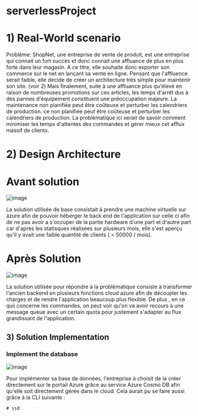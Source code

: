 # serverlessProject

# 1) Real-World scenario

Problème: 
ShopNet, une entreprise de vente de produit, est une entreprise qui connait un fort succès et donc connait une affluance de plus en plus forte dans leur magasin. A ce titre, elle souhaite donc exporter son commerce sur le net en lançant sa vente en ligne. Pensant que l'affluence serait faible, elle decide de créer un architecture très simple pour maintenir son site. (voir 2) 
Mais finalement, suite à une affluance plus qu'élevé en raison de nombreuses promotions sur ces articles, les temps d'arrêt dus à des pannes d'équipement constituent une préoccupation majeure. La maintenance non planifiée peut être coûteuse et perturber les calendriers de production.
ce non planifiée peut être coûteuse et perturber les calendriers de production. La problèmatique ici serait de savoir comment minimiser les temps d'attentes des commandes et gérer mieux cet afflux massif de clients.

# 2) Design Architecture

# Avant solution
![image](https://github.com/WinnMBG/serverlessProject/assets/77972619/d618814b-2a1a-4f0d-8401-4776e3602de6)

La solution utilisée de base consistait à prendre une machine virtuelle sur azure afin de pouvoir héberger le back end de l'application sur celle ci afin de ne pas avoir a s'occuper de la partie hardware d'une part et d'autre part car d'après les statisques réalisées sur plusieurs mois, elle s'est aperçu qu'il y avait une faible quantité de clients ( < 50000 / mois). 

# Après Solution
![image](https://github.com/WinnMBG/serverlessProject/assets/77972619/25248209-d544-4b7a-a4ff-f0ebac4c48f8)

La solution utilisée pour répondre à la problèmatique consiste à transformer l'ancien backend en plusieurs fonctions cloud azure afin de découpler les charges et de rendre l'application beaucoup plus flexible. De plus , en ce quii concerne les commandes, on peut voir qu'on va avoir recours à une message queue avec un certain quota pour justement s'adapter au flux grandissant de l'application.

## 3) Solution Implementation

### Implement the database

![image](https://github.com/WinnMBG/serverlessProject/assets/77972619/f576cb5e-3624-485b-8ff4-a5e2e649fa86)

Pour implémenter sa base de données, l'entreprise à choisit de la créer directement sur le portail Azure grâce au service Azure Cosmo DB afin qu'elle soit directement gérée dans le cloud. Cela aurait pu se faire aussi grâce à la CLI suivante :

```
# ssd
```

